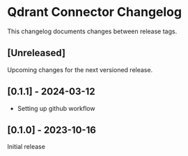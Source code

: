 # Qdrant Connector Changelog
This changelog documents changes between release tags.


## [Unreleased]
Upcoming changes for the next versioned release.

## [0.1.1] - 2024-03-12
* Setting up github workflow

## [0.1.0] - 2023-10-16
Initial release